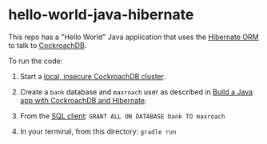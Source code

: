 # hello-world-java-hibernate

This repo has a "Hello World" Java application that uses the [Hibernate ORM](http://hibernate.org/) to talk to [CockroachDB](https://www.cockroachlabs.com/docs/stable/).

To run the code:

1. Start a [local, insecure CockroachDB cluster](https://www.cockroachlabs.com/docs/stable/start-a-local-cluster.html).

2. Create a `bank` database and `maxroach` user as described in [Build a Java app with CockroachDB and Hibernate](https://www.cockroachlabs.com/docs/stable/build-a-java-app-with-cockroachdb-hibernate.html#insecure).

3. From the [SQL client](https://www.cockroachlabs.com/docs/stable/cockroach-sql.html): `GRANT ALL ON DATABASE bank TO maxroach`

4. In your terminal, from this directory: `gradle run`
